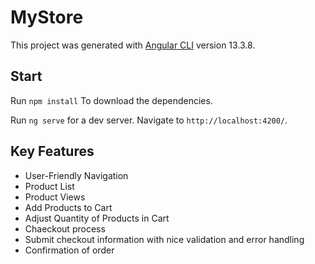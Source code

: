 # MyStore

This project was generated with [Angular CLI](https://github.com/angular/angular-cli) version 13.3.8.

## Start

Run `npm install` To download the dependencies. 

Run `ng serve` for a dev server. Navigate to `http://localhost:4200/`.

## Key Features

- User-Friendly Navigation
- Product List
- Product Views
- Add Products to Cart
- Adjust Quantity of Products in Cart
- Chaeckout process
- Submit checkout information with nice validation and error handling
- Confirmation of order